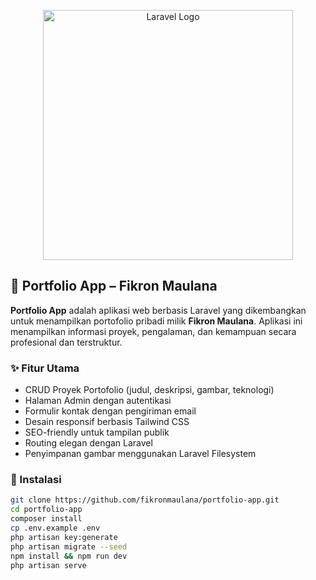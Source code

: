 <p align="center">
    <a href="https://laravel.com" target="_blank">
        <img src="https://raw.githubusercontent.com/laravel/art/master/logo-lockup/5%20SVG/2%20CMYK/1%20Full%20Color/laravel-logolockup-cmyk-red.svg" width="400" alt="Laravel Logo">
    </a>
</p>

## 🎨 Portfolio App – Fikron Maulana

**Portfolio App** adalah aplikasi web berbasis Laravel yang dikembangkan untuk menampilkan portofolio pribadi milik **Fikron Maulana**. Aplikasi ini menampilkan informasi proyek, pengalaman, dan kemampuan secara profesional dan terstruktur.

### ✨ Fitur Utama

- CRUD Proyek Portofolio (judul, deskripsi, gambar, teknologi)
- Halaman Admin dengan autentikasi
- Formulir kontak dengan pengiriman email
- Desain responsif berbasis Tailwind CSS
- SEO-friendly untuk tampilan publik
- Routing elegan dengan Laravel
- Penyimpanan gambar menggunakan Laravel Filesystem

### 🚀 Instalasi

```bash
git clone https://github.com/fikronmaulana/portfolio-app.git
cd portfolio-app
composer install
cp .env.example .env
php artisan key:generate
php artisan migrate --seed
npm install && npm run dev
php artisan serve
